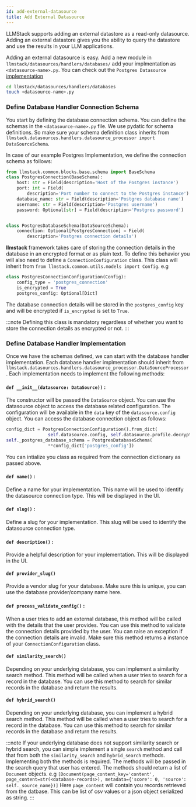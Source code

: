 ```yaml
---
id: add-external-datasource
title: Add External Datasource
---
```


LLMStack supports adding an external datastore as a read-only datasource. Adding an external datastore gives you the ability to query the datastore and use the results in your LLM applications.

Adding an external datasource is easy. Add a new module in `llmstack/datasources/handlers/databases/` add your implmentation as `<datasource-name>.py`. You can check out the `Postgres Datasource` [implementation](https://github.com/trypromptly/LLMStack/blob/main/llmstack/datasources/handlers/databases/postgres.py)

```bash
cd llmstack/datasources/handlers/databases
touch <datasource-name>.py
```

### Define Database Handler Connection Schema

You start by defining the database connection schema. You can define the schemas in the `<datasource-name>.py` file. We use pydatic for schema definitions. So make sure your schema definition class inherits from `llmstack.datasources.handlers.datasource_processor import DataSourceSchema`.

In case of our example Postgres Implementation, we define the connection schema as follows:

```python
from llmstack.common.blocks.base.schema import BaseSchema
class PostgresConnection(BaseSchema):
    host: str = Field(description='Host of the Postgres instance')
    port: int = Field(
        description='Port number to connect to the Postgres instance')
    database_name: str = Field(description='Postgres database name')
    username: str = Field(description='Postgres username')
    password: Optional[str] = Field(description='Postgres password')


class PostgresDatabaseSchema(DataSourceSchema):
    connection: Optional[PostgresConnection] = Field(
        description='Postgres connection details')
```

**llmstack** framework takes care of storing the connection details in the database in an encrypted format or as plain text. To define this behavior you will also need to define a `ConnectionConfiguration` class. This class will inherit from `from llmstack.common.utils.models import Config`.
e.g

```python
class PostgresConnectionConfiguration(Config):
    config_type = 'postgres_connection'
    is_encrypted = True
    postgres_config: Optional[Dict]
```

The database connection details will be stored in the `postgres_config` key and will be encrypted if `is_encrypted` is set to `True`.

:::note
Defining this class is mandatory regardless of whether you want to store the connection details as encrypted or not.
:::

### Define Database Handler Implementation

Once we have the schemas defined, we can start with the database handler implementation. Each database handler implmentation should inherit from `llmstack.datasources.handlers.datasource_processor.DataSourceProcessor`. Each implementation needs to implement the following methods:

#### `def __init__(datasource: DataSource))` :

The constructor will be passed the `DataSource` object. You can use the datasource object to access the database related configuration. The configuration will be available in the `data` key of the `datasource.config` object.
You can access the database connection object as follows:

```python
config_dict = PostgresConnectionConfiguration().from_dict(
                self.datasource.config, self.datasource.profile.decrypt_value)
self._postgres_database_schema = PostgresDatabaseSchema(
                **config_dict['postgres_config'])

```

You can intialize you class as required from the connection dictionary as passed above.

#### `def name()` :

Define a name for your implementation. This name will be used to identify the datasource connection type. This will be displayed in the UI.

#### `def slug()` :

Define a slug for your implementation. This slug will be used to identify the datasource connection type.

#### `def description()` :

Provide a helpful description for your implementation. This will be displayed in the UI.

#### `def provider_slug()`

Provide a vendor slug for your database. Make sure this is unique, you can use the database provider/company name here.

#### `def process_validate_config()` :

When a user tries to add an external database, this method will be called with the details that the user provides. You can use this method to validate the connection details provided by the user. You can raise an exception if the connection details are invalid. Make sure this method returns a instance of your `ConnectionConfiguration` class.

#### `def similarity_search()`

Depending on your underlying database, you can implement a similarity search method. This method will be called when a user tries to search for a record in the database. You can use this method to search for similar records in the database and return the results.

#### `def hybrid_search()`

Depending on your underlying database, you can implement a hybrid search method. This method will be called when a user tries to search for a record in the database. You can use this method to search for similar records in the database and return the results.

:::note
If your underlying database does not support similarity search or hybrid search, you can simple implement a single `search` method and call that from both the `similarity_search` and `hybrid_search` methods. Implementing both the methods is required. The methods will be passed in the search query that user has entered. The methods should return a list of `Document` objects.
e.g `[Document(page_content_key='content', page_content=str(<database-records>), metadata={'score': 0, 'source': self._source_name})]`
Here `page_content` will contain you records retrieved from the datbase. This can be list of csv values or a json object serialized as string.
:::
